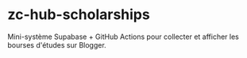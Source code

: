 # zc-hub-scholarships
Mini-système Supabase + GitHub Actions pour collecter et afficher les bourses d'études sur Blogger.
